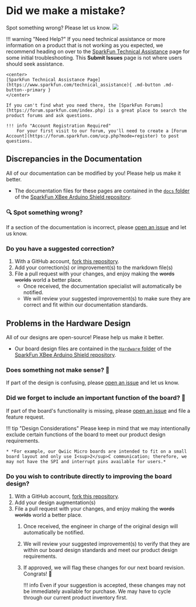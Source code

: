 # Did we make a mistake?

Spot something wrong? Please let us know. <a href="https://github.com/sparkfun/SparkFun_XBee_Arduino_Shield-USB-C/issues" alt="Issues"><img src="https://img.shields.io/github/issues/sparkfun/SparkFun_XBee_Arduino_Shield-USB-C.svg" /></a>

<!-- Technical Assistance Box -->
!!! warning "Need Help?"
    If you need technical assistance or more information on a product that is not working as you expected, we recommend heading on over to the [SparkFun Technical Assistance](https://www.sparkfun.com/technical_assistanc) page for some initial troubleshooting. This **Submit Issues** page is not where users should seek assistance.

    <center>
    [SparkFun Technical Assistance Page](https://www.sparkfun.com/technical_assistance){ .md-button .md-button--primary }
    </center>
    
    If you can't find what you need there, the [SparkFun Forums](https://forum.sparkfun.com/index.php) is a great place to search the product forums and ask questions.
    
    !!! info "Account Registration Required"
        For your first visit to our forum, you'll need to create a [Forum Account](https://forum.sparkfun.com/ucp.php?mode=register) to post questions.


## Discrepancies in the Documentation

All of our documentation can be modified by you! Please help us make it better.

* The documentation files for these pages are contained in the [`docs` folder](https://github.com/sparkfun/SparkFun_XBee_Arduino_Shield-USB-C/tree/main/docs) of the [SparkFun XBee Arduino Shield repository](https://github.com/sparkfun/SparkFun_XBee_Arduino_Shield-USB-C).

### 🔍 Spot something wrong?

If a section of the documentation is incorrect, please [open an issue](https://github.com/sparkfun/SparkFun_XBee_Arduino_Shield-USB-C/issues) and let us know.

### Do you have a suggested correction?

1. With a GitHub account, [fork this repository](https://github.com/sparkfun/SparkFun_XBee_Arduino_Shield-USB-C/fork).
2. Add your correction(s) or improvement(s) to the markdown file(s)
3. File a pull request with your changes, and enjoy making the ~~words~~ ~~worlds~~ world a better place.
	* Once received, the documentation specialist will automatically be notified.
	* We will review your suggested improvement(s) to make sure they are correct and fit within our documentation standards.

## Problems in the Hardware Design

All of our designs are open-source! Please help us make it better.

* Our board design files are contained in the [`Hardware` folder](https://github.com/sparkfun/SparkFun_XBee_Arduino_Shield-USB-C/tree/main/Hardware) of the [SparkFun XBee Arduino Shield repository](https://github.com/sparkfun/SparkFun_XBee_Arduino_Shield-USB-C).

### Does something not make sense? 🤔

If part of the design is confusing, please [open an issue](https://github.com/sparkfun/SparkFun_XBee_Arduino_Shield-USB-C/issues) and let us know.

### Did we forget to include an important function of the board? 🤦

If part of the board's functionality is missing, please [open an issue](https://github.com/sparkfun/SparkFun_XBee_Arduino_Shield-USB-C/issues) and file a feature request.

!!! tip "Design Considerations"
	Please keep in mind that we may intentionally exclude certain functions of the board to meet our product design requirements.
	
	* *For example, our Qwiic Micro boards are intended to fit on a small board layout and only use I<sup>2</sup>C communication; therefore, we may not have the SPI and interrupt pins available for users.*


### Do you wish to contribute directly to improving the board design?

1. With a GitHub account, [fork this repository](https://github.com/sparkfun/SparkFun_XBee_Arduino_Shield-USB-C/fork).
2. Add your design augmentation(s)
3. File a pull request with your changes, and enjoy making the ~~words~~ ~~worlds~~ world a better place.
	1. Once received, the engineer in charge of the original design will automatically be notified.
	2. We will review your suggested improvement(s) to verify that they are within our board design standards and meet our product design requirements.
	3. If approved, we will flag these changes for our next board revision. Congrats! 🍻

		!!! info
			Even if your suggestion is accepted, these changes may not be immediately available for purchase. We may have to cycle through our current product inventory first.